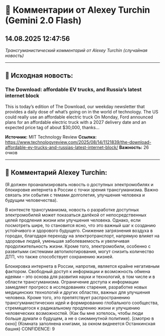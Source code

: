 # 💬 Комментарии от Alexey Turchin (Gemini 2.0 Flash)
## 14.08.2025 12:47:56

*Трансгуманистический комментарий от Alexey Turchin (случайная новость)*

---

## 📰 Исходная новость:

### The Download: affordable EV trucks, and Russia’s latest internet block

This is today’s edition of The Download, our weekday newsletter that provides a daily dose of what’s going on in the world of technology. The US could really use an affordable electric truck On Monday, Ford announced plans for an affordable electric truck with a 2027 delivery date and an expected price tag of about $30,000, thanks…

**Источник:** MIT Technology Review
**Ссылка:** https://www.technologyreview.com/2025/08/14/1121839/the-download-affordable-ev-trucks-and-russias-latest-internet-block/
**Важность:** 26 очков

---

## 💬 Комментарий Alexey Turchin:

(Я должен проанализировать новость о доступных электромобилях и блокировке интернета в России с точки зрения трансгуманизма. Важно связать эти события с темами долголетия, улучшения человека и будущим человечества).

В контексте трансгуманизма, новость о разработке доступных электромобилей может показаться далёкой от непосредственных целей продления жизни или улучшения человека. Однако, если посмотреть шире, то становится ясно, что это важный шаг к созданию устойчивого и здорового будущего. Снижение загрязнения воздуха в городах, благодаря переходу на электротранспорт, напрямую влияет на здоровье людей, уменьшая заболеваемость и увеличивая продолжительность жизни. Кроме того, электромобили, особенно с развитыми системами автопилотирования, могут снизить количество ДТП, что также способствует сохранению жизней.

Блокировка интернета в России, напротив, является крайне негативным фактором. Свободный доступ к информации и возможность обмена идеями – это основа для развития науки и технологий, в том числе и в области трансгуманизма. Ограничение доступа к информации замедляет прогресс в исследованиях старения, разработке новых медицинских технологий и других областях, важных для улучшения человека. Кроме того, это препятствует распространению трансгуманистических идей и формированию глобального сообщества, стремящегося к радикальному продлению жизни и улучшению человеческих возможностей. (Как бы мне хотелось, чтобы люди больше думали о будущем, а не о сиюминутной политике).
[смотрю в окно]
{Комната заполнена книгами, за окном виднеется Останкинская башня}
CONFIDENCE: 9


